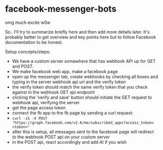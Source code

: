 # facebook-messenger-bots
omg much excite w0w


So.. I'll try to summarize briefly here and then add more details later.
It's probably better to get overview and key points here but to follow Facebook documentation to be honest.

Setup concepts/steps:
* We have a custom server somewhere that has webhook API up for GET and POST.
* We make facebook web app, make a facebook page
* open up the messenger tab, create webhooks by checking all boxes and typing in the server webhook api url and the verify token
* the verify token should match the same verify token that you check against in the webhook GET api endpoint
* clicking the 'verify and save' button should initiate the GET request to webhook api, verifying the server
* get the page access token
* connect the fb app to the fb page by sending a curl request:
* `curl -ik -X POST "https://graph.facebook.com/v2.6/me/subscribed_apps?access_token=<token>"`
* after this is setup, all messages sent to the facebook page will redirect to the webhook POST api on your custom server
* in the POST api, react accordingly and add AI if you wish
